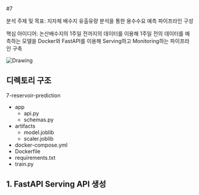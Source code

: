 #7 

분석 주제 및 목표: 지자체 배수지 유출유량 분석을 통한 용수수요 예측 파이프라인 구성


핵심 아이디어: 논산배수지의 1주일 전까지의 데이터를 이용해 1주일 전의 데이터를 예측하는 모델을 Docker와 FastAPI를 이용해 Serving하고 Monitoring하는
파이프라인 구축

<img src = 'images/architectur.png' alt = 'Drawing'/>

## 디렉토리 구조

7-reservoir-prediction

- app
    - api.py
    - schemas.py
- artifacts
    - model.joblib
    - scaler.joblib
- docker-compose.yml
- Dockerfile
- requirements.txt
- train.py

## 1. FastAPI Serving API 생성

